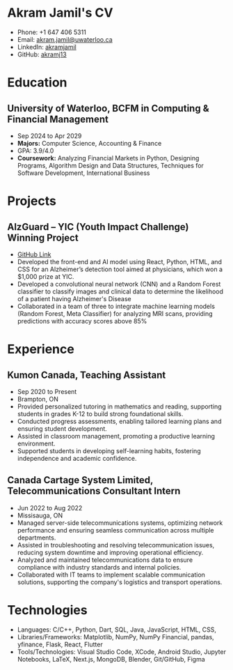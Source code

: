 # Akram Jamil's CV

- Phone: +1 647 406 5311
- Email: [akram.jamil@uwaterloo.ca](mailto:akram.jamil@uwaterloo.ca)
- LinkedIn: [akramjamil](https://linkedin.com/in/akramjamil)
- GitHub: [akramj13](https://github.com/akramj13)


# Education

## University of Waterloo, BCFM in Computing & Financial Management

- Sep 2024 to Apr 2029
- **Majors:** Computer Science, Accounting & Finance
- GPA: 3.9/4.0
- **Coursework:** Analyzing Financial Markets in Python, Designing Programs, Algorithm Design and Data Structures, Techniques for Software Development, International Business

# Projects

## AlzGuard – YIC (Youth Impact Challenge) Winning Project

- [GitHub Link](https://github.com/sahilalamgir/AlzGuard)
- Developed the front-end and AI model using React, Python, HTML, and CSS for an Alzheimer’s detection tool aimed at physicians, which won a \$1,000 prize at YIC.
- Developed a convolutional neural network (CNN) and a Random Forest classifier to classify images and clinical data to determine the likelihood of a patient having Alzheimer's Disease
- Collaborated in a team of three to integrate machine learning models (Random Forest, Meta Classifier) for analyzing MRI scans, providing predictions with accuracy scores above 85%

# Experience

## Kumon Canada, Teaching Assistant

- Sep 2020 to Present
- Brampton, ON
- Provided personalized tutoring in mathematics and reading, supporting students in grades K-12 to build strong foundational skills.
- Conducted progress assessments, enabling tailored learning plans and ensuring student development.
- Assisted in classroom management, promoting a productive learning environment.
- Supported students in developing self-learning habits, fostering independence and academic confidence.

## Canada Cartage System Limited, Telecommunications Consultant Intern

- Jun 2022 to Aug 2022
- Missisauga, ON
- Managed server-side telecommunications systems, optimizing network performance and ensuring seamless communication across multiple departments.
- Assisted in troubleshooting and resolving telecommunication issues, reducing system downtime and improving operational efficiency.
- Analyzed and maintained telecommunications data to ensure compliance with industry standards and internal policies.
- Collaborated with IT teams to implement scalable communication solutions, supporting the company's logistics and transport operations.

# Technologies

- Languages: C/C++, Python, Dart, SQL, Java, JavaScript, HTML, CSS,
- Libraries/Frameworks: Matplotlib, NumPy, NumPy Financial, pandas, yfinance, Flask, React, Flutter
- Tools/Technologies: Visual Studio Code, XCode, Android Studio, Jupyter Notebooks, LaTeX, Next.js, MongoDB, Blender, Git/GitHub, Figma
